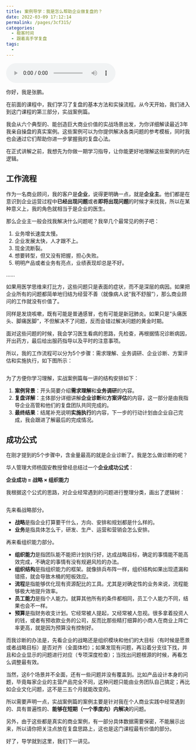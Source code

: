 ```yaml
---
title: 案例导学：我是怎么帮助企业做复盘的？
date: 2022-03-09 17:12:14
permalink: /pages/3cf315/
categories:
  - 极客时间
  - 跟着高手学复盘
tags:
  - 
---
```

<audio title="13.案例导学：我是怎么帮助企业做复盘的？" src="https://static001.geekbang.org/resource/audio/75/24/7542f701cc1d2974386de0cae8239a24.mp3" controls="controls"></audio> 
<p>你好，我是张鹏。</p><p>在前面的课程中，我们学习了复盘的基本方法和实操流程。从今天开始，我们进入到这门课程的第三部分，实战案例篇。</p><p>我会从六个典型的、能创造巨大商业价值的实战场景出发，为你详细解读最近3年我亲自操盘的真实案例。这些案例可以为你提供解决各类问题的参考模板，同时我也会通过它们帮助你进一步掌握我的复盘心法。</p><p>在正式讲解之前，我想先为你做一期学习指导，让你能更好地理解这些案例的内在逻辑。</p><h2>工作流程</h2><p>作为一名商业顾问，我的客户是<strong>企业</strong>，说得更明确一点，就是<strong>企业主</strong>。他们都是在意识到企业运营过程中<strong>已经出现问题</strong>或者<strong>即将出现问题</strong>的时候才来找我，所以在某种意义上，我的角色就相当于是企业的医生。</p><p>那么企业主一般会找我解决什么问题呢？我举几个最常见的例子吧：</p><ol>
<li>业务增长速度太慢。</li>
<li>企业发展太快，人才跟不上。</li>
<li>现金流断裂。</li>
<li>想要转型，但又没有把握，担心失败。</li>
<li>明明产品或者业务有亮点，业绩表现却总是不好。</li>
</ol><p>……</p><p>如果用医学思维来打比方，这些问题只是表面的症状，而不是深层的病因。如果把企业所有的问题都简单地归结为经营不善（就像病人说“我不舒服”），那么商业顾问的工作就没有价值了。</p><p>同样是发烧咳嗽，既有可能是普通感冒，也有可能是新冠肺炎。如果只是“头痛医头、脚痛医脚”，不但解决不了问题，反而会错过解决问题的黄金时期。</p><!-- [[[read_end]]] --><p>面对这些问题的时候，我会学习医生看病的思路，先检查，再根据情况诊断病因，开出药方，最后给出服药指导以及平时的注意事项。</p><p>所以，我的工作流程可以分为5个步骤：需求理解、业务调研、企业诊断、方案评估和实施执行，如下图所示：</p><p><img src="https://static001.geekbang.org/resource/image/d8/1d/d88f861ea085006bc5332b2f2ae2901d.jpg" alt=""></p><p>为了方便你学习理解，实战案例篇每一讲的结构安排如下：</p><ol>
<li><strong>案例背景</strong>：开头简要介绍<strong>需求理解</strong>和<strong>业务调研</strong>的内容。</li>
<li><strong>复盘详解</strong>：主体部分详细讲解<strong>企业诊断</strong>和<strong>方案评估</strong>的内容，这一部分是由我指导企业高管和他们的复盘团队共同完成的。</li>
<li><strong>最终结果</strong>：结尾补充说明<strong>实施执行</strong>的内容，下一步的行动计划由企业自己完成，我会跟进了解最后的完成情况。</li>
</ol><h2>成功公式</h2><p>在刚才提到的5个步骤中，含金量最高的就是企业诊断了。我是怎么做诊断的呢？</p><p>华人管理大师杨国安教授曾经总结过一个<strong>企业成功公式</strong>：</p><p><strong>企业成功 = 战略 × 组织能力</strong></p><p>我根据这个公式的思路，对企业经常遇到的问题进行整理分类，画出了逻辑树：</p><p><img src="https://static001.geekbang.org/resource/image/4a/ec/4a3fa4bb938676bd5afe1c892bbd73ec.jpg" alt=""></p><p>先来看战略部分。</p><ul>
<li><strong>战略</strong>是指企业打算要干什么，方向、安排和规划都是什么样的。</li>
<li><strong>业务</strong>是指具体怎么干，研发、生产、运营和营销会怎么安排。</li>
</ul><p>再来看组织能力部分。</p><ul>
<li><strong>组织能力</strong>是指团队能不能把计划执行好，达成战略目标，确定的事情能不能高效完成，不确定的事情有没有规避风险的办法。</li>
<li><strong>组织结构</strong>是指组织能力的框架。就像排兵布阵一样，组织结构如果出现遗漏和错搭，就会导致木桶的短板效应。</li>
<li><strong>流程</strong>是指能够优化现有资源配比的工具。尤其是对确定性的业务来说，流程能够极大地提升效率。</li>
<li><strong>员工能力</strong>是指个人能力。就算其他所有的条件都相同，员工个人能力不同，结果也会不一样。</li>
<li><strong>预算</strong>是指财务收支计划。它经常被人提起，又经常被人忽视。很多拿着投资人的钱，或者有预收款业务的公司，反而比那些精打细算的小商人在商业上阵亡率更高，就是因为预算没有控制好。</li>
</ul><p>而我诊断的办法是，先看企业的战略还是组织模块和他们的大目标（有时候是愿景或者战略目标）是否对齐（全面体检）；如果发现有问题，再沿着分支往下找，并且和企业显示的问题进行对应（专项深度检查）；当找出问题根源的时候，再看怎么调整最有效。</p><p>当然，这6个场景并不全面，还有一些问题并没有覆盖到。比如产品设计本身的问题，毕竟每家企业的主营产品完全不同，这种问题只能由业务团队自己搞定；再比如企业文化问题，这不是三五个月就能改变的。</p><p>所以需要声明一点，实战案例篇的案例主要是针对我在个人商业实践中经常遇到的、具有普遍性的、<strong>能够在短期（一个季度内）内解决</strong>的问题。</p><p>另外，由于这些都是真实的商业案例，有一部分具体数据需要保密，不能展示出来，所以请你把关注点放在复盘思路上，这也是这门课程最有价值的部分。</p><p>好了，导学就到这里，我们下一讲见。</p>